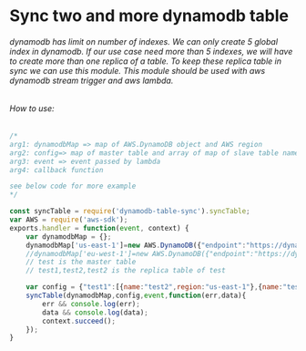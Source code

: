 # Sync two and more dynamodb table

###### dynamodb has limit on number of indexes. We can only create 5 global index in dynamodb. If our use case need more than 5 indexes, we will have to create more than one replica of a table. To keep these replica table in sync we can use this module. This module should be used with aws dynamodb stream trigger and aws lambda.

###### How to use:

```javascript
/*
arg1: dynamodbMap => map of AWS.DynamoDB object and AWS region 
arg2: config=> map of master table and array of map of slave table name and aws region of that table 
arg3: event => event passed by lambda
arg4: callback function

see below code for more example
*/

const syncTable = require('dynamodb-table-sync').syncTable;
var AWS = require('aws-sdk');
exports.handler = function(event, context) {
	var dynamodbMap = {};
	dynamodbMap['us-east-1']=new AWS.DynamoDB({"endpoint":"https://dynamodb.us-east-1.amazonaws.com","region":"us-east-1"});
	//dynamodbMap['eu-west-1']=new AWS.DynamoDB({"endpoint":"https://dynamodb.eu-west-1.amazonaws.com","region":"eu-west-1"});
	// test is the master table
	// test1,test2,test2 is the replica table of test

	var config = {"test1":[{name:"test2",region:"us-east-1"},{name:"test3",region:"us-east-1"}/*,{name:"test4",region:"eu-west-1"}*/]}
	syncTable(dynamodbMap,config,event,function(err,data){
		err && console.log(err);
		data && console.log(data);
		context.succeed();
	});
}
```
 